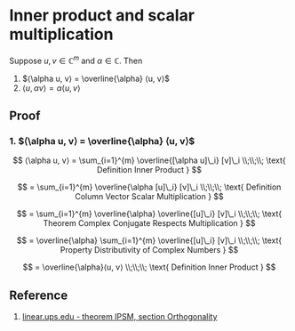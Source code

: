 # Inner product and scalar multiplication

Suppose $u, v \in \mathbb{C}^{m}$ and $\alpha \in \mathbb{C}$. Then

1. $⟨\alpha u, v⟩ = \overline{\alpha} ⟨u, v⟩$
2. $⟨u, \alpha v⟩ = \alpha ⟨u, v⟩$

## Proof

### 1. $⟨\alpha u, v⟩ = \overline{\alpha} ⟨u, v⟩$

$$
⟨\alpha u, v⟩ = \sum_{i=1}^{m} \overline{[\alpha u]\_i} [v]\_i
\\;\\;\\;
\text{ Definition Inner Product }
$$

$$
= \sum_{i=1}^{m} \overline{\alpha [u]\_i} [v]\_i
\\;\\;\\;
\text{ Definition Column Vector Scalar Multiplication }
$$

$$
= \sum_{i=1}^{m} \overline{\alpha} \overline{[u]\_i} [v]\_i
\\;\\;\\;
\text{ Theorem Complex Conjugate Respects Multiplication }
$$

$$
= \overline{\alpha} \sum_{i=1}^{m} \overline{[u]\_i} [v]\_i
\\;\\;\\;
\text{ Property Distributivity of Complex Numbers }
$$

$$
= \overline{\alpha}⟨u, v⟩
\\;\\;\\;
\text{ Definition Inner Product }
$$

## Reference

1. [linear.ups.edu - theorem IPSM, section Orthogonality](http://linear.pugetsound.edu/html/section-O.html)
